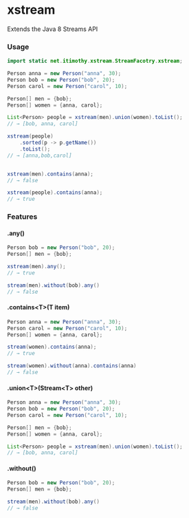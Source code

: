 # xstream
Extends the Java 8 Streams API

### Usage
```java
import static net.itimothy.xstream.StreamFacotry.xstream;

Person anna = new Person("anna", 30);
Person bob = new Person("bob", 20);
Person carol = new Person("carol", 10);

Person[] men = {bob};
Person[] women = {anna, carol};

List<Person> people = xstream(men).union(women).toList();
// → [bob, anna, carol]   

xstream(people)
    .sorted(p -> p.getName())
    .toList();
// → [anna,bob,carol]   


xstream(men).contains(anna);
// → false

xstream(people).contains(anna);
// → true
```
### Features

#### .any()
```java
Person bob = new Person("bob", 20);
Person[] men = {bob};

xstream(men).any();
// → true

stream(men).without(bob).any()
// → false
```

#### .contains&lt;T&gt;(T item)
```java
Person anna = new Person("anna", 30);
Person carol = new Person("carol", 10);
Person[] women = {anna, carol};

stream(women).contains(anna);
// → true

stream(women).without(anna).contains(anna)
// → false
```

#### .union&lt;T&gt;(Stream&lt;T&gt; other)
```java
Person anna = new Person("anna", 30);
Person bob = new Person("bob", 20);
Person carol = new Person("carol", 10);

Person[] men = {bob};
Person[] women = {anna, carol};

List<Person> people = xstream(men).union(women).toList();
// → [bob, anna, carol]
```

#### .without()
```java
Person bob = new Person("bob", 20);
Person[] men = {bob};

stream(men).without(bob).any()
// → false
```